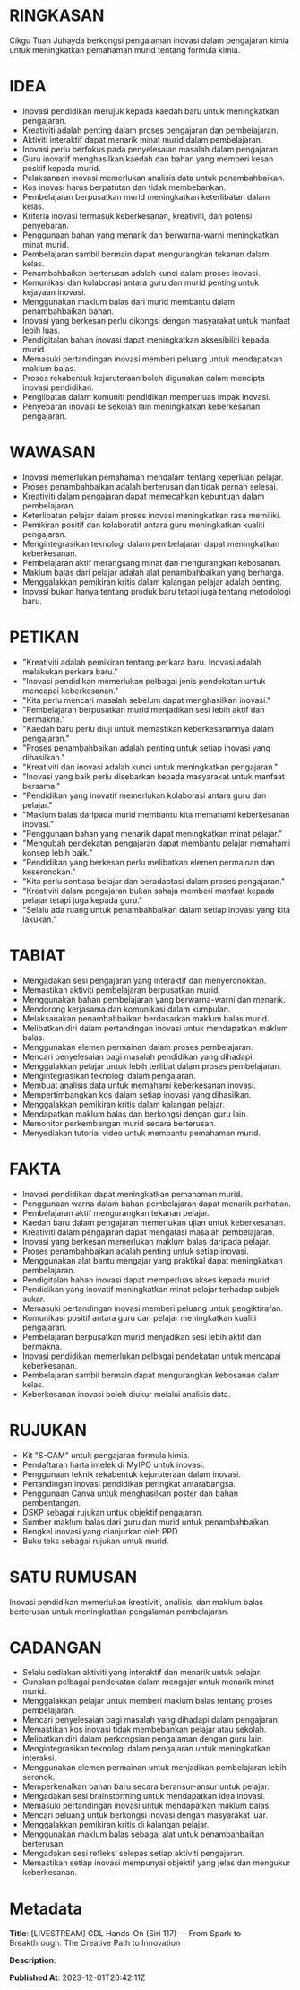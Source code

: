 # RINGKASAN
Cikgu Tuan Juhayda berkongsi pengalaman inovasi dalam pengajaran kimia untuk meningkatkan pemahaman murid tentang formula kimia.

# IDEA
- Inovasi pendidikan merujuk kepada kaedah baru untuk meningkatkan pengajaran.
- Kreativiti adalah penting dalam proses pengajaran dan pembelajaran.
- Aktiviti interaktif dapat menarik minat murid dalam pembelajaran.
- Inovasi perlu berfokus pada penyelesaian masalah dalam pengajaran.
- Guru inovatif menghasilkan kaedah dan bahan yang memberi kesan positif kepada murid.
- Pelaksanaan inovasi memerlukan analisis data untuk penambahbaikan.
- Kos inovasi harus berpatutan dan tidak membebankan.
- Pembelajaran berpusatkan murid meningkatkan keterlibatan dalam kelas.
- Kriteria inovasi termasuk keberkesanan, kreativiti, dan potensi penyebaran.
- Penggunaan bahan yang menarik dan berwarna-warni meningkatkan minat murid.
- Pembelajaran sambil bermain dapat mengurangkan tekanan dalam kelas.
- Penambahbaikan berterusan adalah kunci dalam proses inovasi.
- Komunikasi dan kolaborasi antara guru dan murid penting untuk kejayaan inovasi.
- Menggunakan maklum balas dari murid membantu dalam penambahbaikan bahan.
- Inovasi yang berkesan perlu dikongsi dengan masyarakat untuk manfaat lebih luas.
- Pendigitalan bahan inovasi dapat meningkatkan aksesibiliti kepada murid.
- Memasuki pertandingan inovasi memberi peluang untuk mendapatkan maklum balas.
- Proses rekabentuk kejuruteraan boleh digunakan dalam mencipta inovasi pendidikan.
- Penglibatan dalam komuniti pendidikan memperluas impak inovasi.
- Penyebaran inovasi ke sekolah lain meningkatkan keberkesanan pengajaran.

# WAWASAN
- Inovasi memerlukan pemahaman mendalam tentang keperluan pelajar.
- Proses penambahbaikan adalah berterusan dan tidak pernah selesai.
- Kreativiti dalam pengajaran dapat memecahkan kebuntuan dalam pembelajaran.
- Keterlibatan pelajar dalam proses inovasi meningkatkan rasa memiliki.
- Pemikiran positif dan kolaboratif antara guru meningkatkan kualiti pengajaran.
- Mengintegrasikan teknologi dalam pembelajaran dapat meningkatkan keberkesanan.
- Pembelajaran aktif merangsang minat dan mengurangkan kebosanan.
- Maklum balas dari pelajar adalah alat penambahbaikan yang berharga.
- Menggalakkan pemikiran kritis dalam kalangan pelajar adalah penting.
- Inovasi bukan hanya tentang produk baru tetapi juga tentang metodologi baru.

# PETIKAN
- "Kreativiti adalah pemikiran tentang perkara baru. Inovasi adalah melakukan perkara baru."
- "Inovasi pendidikan memerlukan pelbagai jenis pendekatan untuk mencapai keberkesanan."
- "Kita perlu mencari masalah sebelum dapat menghasilkan inovasi."
- "Pembelajaran berpusatkan murid menjadikan sesi lebih aktif dan bermakna."
- "Kaedah baru perlu diuji untuk memastikan keberkesanannya dalam pengajaran."
- "Proses penambahbaikan adalah penting untuk setiap inovasi yang dihasilkan."
- "Kreativiti dan inovasi adalah kunci untuk meningkatkan pengajaran."
- "Inovasi yang baik perlu disebarkan kepada masyarakat untuk manfaat bersama."
- "Pendidikan yang inovatif memerlukan kolaborasi antara guru dan pelajar."
- "Maklum balas daripada murid membantu kita memahami keberkesanan inovasi."
- "Penggunaan bahan yang menarik dapat meningkatkan minat pelajar."
- "Mengubah pendekatan pengajaran dapat membantu pelajar memahami konsep lebih baik."
- "Pendidikan yang berkesan perlu melibatkan elemen permainan dan keseronokan."
- "Kita perlu sentiasa belajar dan beradaptasi dalam proses pengajaran."
- "Kreativiti dalam pengajaran bukan sahaja memberi manfaat kepada pelajar tetapi juga kepada guru."
- "Selalu ada ruang untuk penambahbaikan dalam setiap inovasi yang kita lakukan."

# TABIAT
- Mengadakan sesi pengajaran yang interaktif dan menyeronokkan.
- Memastikan aktiviti pembelajaran berpusatkan murid.
- Menggunakan bahan pembelajaran yang berwarna-warni dan menarik.
- Mendorong kerjasama dan komunikasi dalam kumpulan.
- Melaksanakan penambahbaikan berdasarkan maklum balas murid.
- Melibatkan diri dalam pertandingan inovasi untuk mendapatkan maklum balas.
- Menggunakan elemen permainan dalam proses pembelajaran.
- Mencari penyelesaian bagi masalah pendidikan yang dihadapi.
- Menggalakkan pelajar untuk lebih terlibat dalam proses pembelajaran.
- Mengintegrasikan teknologi dalam pengajaran.
- Membuat analisis data untuk memahami keberkesanan inovasi.
- Mempertimbangkan kos dalam setiap inovasi yang dihasilkan.
- Menggalakkan pemikiran kritis dalam kalangan pelajar.
- Mendapatkan maklum balas dan berkongsi dengan guru lain.
- Memonitor perkembangan murid secara berterusan.
- Menyediakan tutorial video untuk membantu pemahaman murid.

# FAKTA
- Inovasi pendidikan dapat meningkatkan pemahaman murid.
- Penggunaan warna dalam bahan pembelajaran dapat menarik perhatian.
- Pembelajaran aktif mengurangkan tekanan pelajar.
- Kaedah baru dalam pengajaran memerlukan ujian untuk keberkesanan.
- Kreativiti dalam pengajaran dapat mengatasi masalah pembelajaran.
- Inovasi yang berkesan memerlukan maklum balas daripada pelajar.
- Proses penambahbaikan adalah penting untuk setiap inovasi.
- Menggunakan alat bantu mengajar yang praktikal dapat meningkatkan pembelajaran.
- Pendigitalan bahan inovasi dapat memperluas akses kepada murid.
- Pendidikan yang inovatif meningkatkan minat pelajar terhadap subjek sukar.
- Memasuki pertandingan inovasi memberi peluang untuk pengiktirafan.
- Komunikasi positif antara guru dan pelajar meningkatkan kualiti pengajaran.
- Pembelajaran berpusatkan murid menjadikan sesi lebih aktif dan bermakna.
- Inovasi pendidikan memerlukan pelbagai pendekatan untuk mencapai keberkesanan.
- Pembelajaran sambil bermain dapat mengurangkan kebosanan dalam kelas.
- Keberkesanan inovasi boleh diukur melalui analisis data.

# RUJUKAN
- Kit "S-CAM" untuk pengajaran formula kimia.
- Pendaftaran harta intelek di MyIPO untuk inovasi.
- Penggunaan teknik rekabentuk kejuruteraan dalam inovasi.
- Pertandingan inovasi pendidikan peringkat antarabangsa.
- Penggunaan Canva untuk menghasilkan poster dan bahan pembentangan.
- DSKP sebagai rujukan untuk objektif pengajaran.
- Sumber maklum balas dari guru dan murid untuk penambahbaikan.
- Bengkel inovasi yang dianjurkan oleh PPD.
- Buku teks sebagai rujukan untuk murid.

# SATU RUMUSAN
Inovasi pendidikan memerlukan kreativiti, analisis, dan maklum balas berterusan untuk meningkatkan pengalaman pembelajaran.

# CADANGAN
- Selalu sediakan aktiviti yang interaktif dan menarik untuk pelajar.
- Gunakan pelbagai pendekatan dalam mengajar untuk menarik minat murid.
- Menggalakkan pelajar untuk memberi maklum balas tentang proses pembelajaran.
- Mencari penyelesaian bagi masalah yang dihadapi dalam pengajaran.
- Memastikan kos inovasi tidak membebankan pelajar atau sekolah.
- Melibatkan diri dalam perkongsian pengalaman dengan guru lain.
- Mengintegrasikan teknologi dalam pengajaran untuk meningkatkan interaksi.
- Menggunakan elemen permainan untuk menjadikan pembelajaran lebih seronok.
- Memperkenalkan bahan baru secara beransur-ansur untuk pelajar.
- Mengadakan sesi brainstorming untuk mendapatkan idea inovasi.
- Memasuki pertandingan inovasi untuk mendapatkan maklum balas.
- Mencari peluang untuk berkongsi inovasi dengan masyarakat luar.
- Menggalakkan pemikiran kritis di kalangan pelajar.
- Menggunakan maklum balas sebagai alat untuk penambahbaikan berterusan.
- Mengadakan sesi refleksi selepas setiap aktiviti pengajaran.
- Memastikan setiap inovasi mempunyai objektif yang jelas dan mengukur keberkesanan.

# Metadata
**Title**: [LIVESTREAM] CDL Hands-On (Siri 117) — From Spark to Breakthrough: The Creative Path to Innovation

**Description**: 

**Published At**: 2023-12-01T20:42:11Z